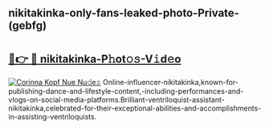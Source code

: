 ## nikitakinka-only-fans​-leaked-photo​-Private-(gebfg)


# <h2><a href="https://mediaupload.pro?title=nikitakinka&ref=git">🔗👉 🔴 nikitakinka-P𝚑ot𝚘𝚜-V𝚒d𝚎o</a></h2>

[![Corinna Kopf Nue Nu𝚍e𝚜](https://i.imgur.com/0qMVB7G.gif)](https://mediaupload.pro?title=nikitakinka&ref=git)
Online-influencer-nikitakinka,known-for-publishing-dance-and-lifestyle-content,-including-performances-and-vlogs-on-social-media-platforms.Brilliant-ventriloquist-assistant-nikitakinka,celebrated-for-their-exceptional-abilities-and-accomplishments-in-assisting-ventriloquists.  